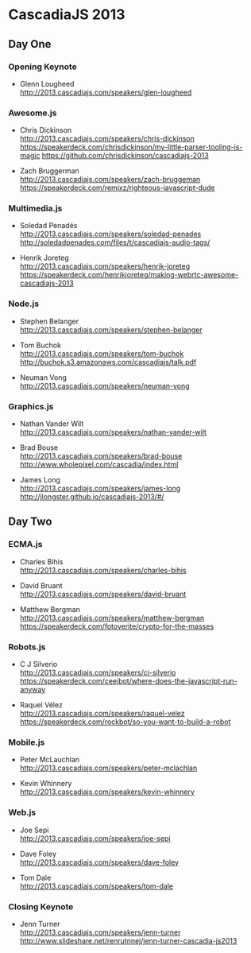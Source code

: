 # CascadiaJS 2013

## Day One

### Opening Keynote

* Glenn Lougheed  
  http://2013.cascadiajs.com/speakers/glen-lougheed

### Awesome.js

* Chris Dickinson  
  http://2013.cascadiajs.com/speakers/chris-dickinson  
  https://speakerdeck.com/chrisdickinson/my-little-parser-tooling-is-magic
  https://github.com/chrisdickinson/cascadiajs-2013

* Zach Bruggerman  
  http://2013.cascadiajs.com/speakers/zach-bruggeman  
  https://speakerdeck.com/remixz/righteous-javascript-dude

### Multimedia.js

* Soledad Penadés  
  http://2013.cascadiajs.com/speakers/soledad-penades  
  http://soledadpenades.com/files/t/cascadiajs-audio-tags/

* Henrik Joreteg  
  http://2013.cascadiajs.com/speakers/henrik-joreteg  
  https://speakerdeck.com/henrikjoreteg/making-webrtc-awesome-cascadiajs-2013

### Node.js

* Stephen Belanger  
  http://2013.cascadiajs.com/speakers/stephen-belanger

* Tom Buchok  
  http://2013.cascadiajs.com/speakers/tom-buchok  
  http://buchok.s3.amazonaws.com/cascadiajs/talk.pdf

* Neuman Vong  
  http://2013.cascadiajs.com/speakers/neuman-vong

### Graphics.js

* Nathan Vander Wilt  
  http://2013.cascadiajs.com/speakers/nathan-vander-wilt

* Brad Bouse  
  http://2013.cascadiajs.com/speakers/brad-bouse  
  http://www.wholepixel.com/cascadia/index.html

* James Long  
  http://2013.cascadiajs.com/speakers/james-long  
  http://jlongster.github.io/cascadiajs-2013/#/

## Day Two

### ECMA.js

* Charles Bihis  
  http://2013.cascadiajs.com/speakers/charles-bihis

* David Bruant  
  http://2013.cascadiajs.com/speakers/david-bruant

* Matthew Bergman  
  http://2013.cascadiajs.com/speakers/matthew-bergman  
  https://speakerdeck.com/fotoverite/crypto-for-the-masses

### Robots.js

* C J Silverio  
  http://2013.cascadiajs.com/speakers/cj-silverio  
  https://speakerdeck.com/ceejbot/where-does-the-javascript-run-anyway

* Raquel Vélez  
  http://2013.cascadiajs.com/speakers/raquel-velez  
  https://speakerdeck.com/rockbot/so-you-want-to-build-a-robot

### Mobile.js

* Peter McLauchlan  
  http://2013.cascadiajs.com/speakers/peter-mclachlan

* Kevin Whinnery  
  http://2013.cascadiajs.com/speakers/kevin-whinnery

### Web.js

* Joe Sepi  
  http://2013.cascadiajs.com/speakers/joe-sepi

* Dave Foley  
  http://2013.cascadiajs.com/speakers/dave-foley

* Tom Dale  
  http://2013.cascadiajs.com/speakers/tom-dale

### Closing Keynote

* Jenn Turner  
  http://2013.cascadiajs.com/speakers/jenn-turner  
  http://www.slideshare.net/renrutnnej/jenn-turner-cascadia-js2013

